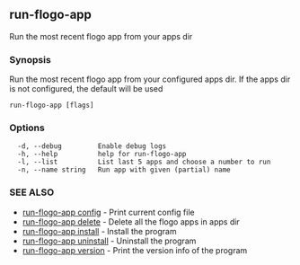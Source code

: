 ## run-flogo-app

Run the most recent flogo app from your apps dir

### Synopsis

Run the most recent flogo app from your configured apps dir. If the apps dir is not configured, the default will be used

```
run-flogo-app [flags]
```

### Options

```
  -d, --debug         Enable debug logs
  -h, --help          help for run-flogo-app
  -l, --list          List last 5 apps and choose a number to run
  -n, --name string   Run app with given (partial) name
```

### SEE ALSO

* [run-flogo-app config](run-flogo-app_config.md)	 - Print current config file
* [run-flogo-app delete](run-flogo-app_delete.md)	 - Delete all the flogo apps in apps dir
* [run-flogo-app install](run-flogo-app_install.md)	 - Install the program
* [run-flogo-app uninstall](run-flogo-app_uninstall.md)	 - Uninstall the program
* [run-flogo-app version](run-flogo-app_version.md)	 - Print the version info of the program

